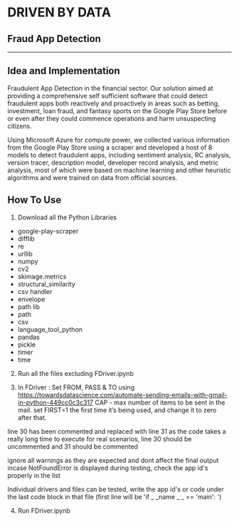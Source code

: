 # DRIVEN BY DATA
## Fraud App Detection 

___

## Idea and Implementation
Fraudulent App Detection in the financial sector. Our solution aimed at providing a comprehensive self sufficient software that could detect fraudulent apps both reactively and proactively in areas such as betting, investment, loan fraud, and fantasy sports on the Google Play Store before or even after they could commence operations and harm unsuspecting citizens.

Using Microsoft Azure for compute power, we collected various information from the Google Play Store using a scraper and developed a host of 8 models to detect fraudulent apps, including sentiment analysis, RC analysis, version tracer, description model, developer record analysis, and metric analysis, most of which were based on machine learning and other heuristic algorithms and were trained on data from official sources.


## How To Use
1. Download  all the Python Libraries

- google-play-scraper
- difflib
- re
- urllib
- numpy
- cv2
- skimage.metrics
- structural_similarity
- csv handler
- envelope
- path lib
- path
- csv
- language_tool_python
- pandas
- pickle
- timer
- time

2. Run all the files excluding FDriver.ipynb

3. In FDriver :
Set FROM, PASS & TO using  https://towardsdatascience.com/automate-sending-emails-with-gmail-in-python-449cc0c3c317
CAP - max number of items to be sent in the mail.
set FIRST=1 the first time it’s being used, and change it to zero after that.

line 30 has been commented and replaced with line 31 as the code takes a really long time to execute
for real scenarios, line 30 should be uncommented and 31 should be commented

ignore all warnings as they are expected and dont affect the final output
incase NotFoundError is displayed during testing, check the app id's properly in the list

Individual drivers and files can be tested, write the app id's or code under the last code block in that file 
(first line will be 'if  _ _name _ _ == 'main': ')


4. Run FDriver.ipynb


